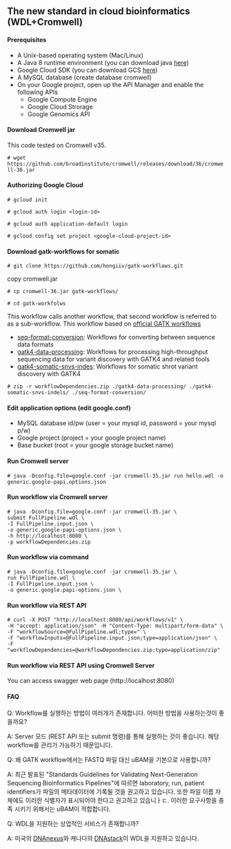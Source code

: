 ## The new standard in cloud bioinformatics (WDL+Cromwell)

#### Prerequisites

* A Unix-based operating system (Mac/Linux)
* A Java 8 runtime environment (you can download java [here](http://www.oracle.com/technetwork/java/javase/downloads/jdk8-downloads-2133151.html))
* Google Cloud SDK (you can download GCS [here](https://cloud.google.com/sdk/install))
* A MySQL database (create database cromwell)
* On your Google project, open up the API Manager and enable the following APIs
  * Google Compute Engine
  * Google Cloud Strorage
  * Google Genomics API
  
#### Download Cromwell jar

This code tested on Cromwell v35.

`# wget https://github.com/broadinstitute/cromwell/releases/download/36/cromwell-36.jar`

#### Authorizing Google Cloud

`# gcloud init`

`# gcloud auth login <login-id>`

`# gcloud auth application-default login`

`# gcloud config set project <google-cloud-project-id>`


#### Download gatk-workflows for somatic

`# git clone https://github.com/hongiiv/gatk-workflows.git`

copy cromwell.jar

`# cp cromwell-36.jar gatk-workflows/`

`# cd gatk-workfolws`

This workflow calls another workflow, that second workflow is referred to as a sub-workflow. This workflow based on [official GATK workflows](https://github.com/gatk-workflows/)

* [seq-format-conversion](https://github.com/gatk-workflows/seq-format-conversion): Workflows for converting between sequence data formats
* [gatk4-data-processing](https://github.com/gatk-workflows/gatk4-data-processing): Workflows for processing high-throughput sequencing data for variant discovery with GATK4 and related tools
* [gatk4-somatic-snvs-indes](https://github.com/gatk-workflows/gatk4-somatic-snvs-indels): Workflows for somatic shrot variant discovery with GATK4

`# zip -r workflowDependencies.zip ./gatk4-data-processing/ ./gatk4-somatic-snvs-indels/ ./seq-format-conversion/`


#### Edit application options (edit google.conf)
* MySQL database id/pw (user = your mysql id, password = your mysql p/w)
* Google project (project = your google project name)
* Base bucket (root = your google storage bucket name)

#### Run Cromwell server

`# java -Dconfig.file=google.conf -jar cromwell-35.jar run hello.wdl -o generic.google-papi.options.json`

#### Run workflow via Cromwell server

	# java -Dconfig.file=google.conf -jar cromwell-35.jar \
	submit FullPipeline.wdl \
	-I FullPipeline.input.json \
	-o generic.google-papi-options.json \
	-h http://localhost:8080 \
	-p workflowDependencies.zip

#### Run workflow via command
	# java -Dconfig.file=google.conf -jar cromwell-35.jar \
	run FullPipeline.wdl \
	-I FullPipeline.input.json \
	-o generic.google.papi-options.json \ 
	
#### Run workflow via REST API
	# curl -X POST "http://localhost:8080/api/workflows/v1" \
	-H "accept: application/json" -H "Content-Type: multipart/form-data" \
	-F "workflowSource=@FullPipeline.wdl;type=" \
	-F "workflowInputs=@FullPipeline.input.json;type=application/json" \
	-F "workflowDependencies=@workflowDependencies.zip;type=application/zip"

#### Run workflow via REST API using Cromwell Server

You can access swagger web page (http://localhost:8080)

#### FAQ

Q: Workflow를 실행하는 방법이 여러개가 존재합니다. 어떠한 방법을 사용하는것이 좋을까요?

A: Server 모드 (REST API 또는 submit 명령)를 통해 실행하는 것이 좋습니다. 해당 workflow를 관리가 가능하기 때문입니다.

Q: 왜 GATK workflow에서는 FASTQ 파일 대신 uBAM을 기본으로 사용합니까?

A: 최근 발표된 "Standards Guidelines for Validating Next-Generation Sequencing Bioinformatics Pipelines"에 따르면 laboratory, run, patient identifiers가 파일의 메타데이터에 기록될 것을 권고하고 있습니다. 또한 파일 이름 자체에도 이러한 식별자가 표시되어야 한다고 권고하고 있습니ㅏㄷ. 이러한 요구사항을 충족 시키기 위해서는 uBAM이 적합합니다.

Q: WDL을 지원하는 상업적인 서비스가 존재합니까?

A: 미국의 [DNAnexus](https://www.dnanexus.com)와 캐나다의 [DNAstack](https://www.dnastack.com)이 WDL을 지원하고 있습니다.

